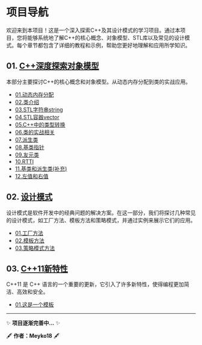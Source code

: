 # 项目导航

欢迎来到本项目！这是一个深入探索C++及其设计模式的学习项目。通过本项目，您将能够系统地了解C++的核心概念、对象模型、STL库以及常见的设计模式。每个章节都包含了详细的教程和示例，帮助您更好地理解和应用所学知识。

## 01. [C++深度探索对象模型](./00.C++plus/readme.md)

本部分主要探讨C++的核心概念和对象模型。从动态内存分配到类的实战应用。

- [01.动态内存分配](./00.C++plus/01.dynamic%20memory%20allocation/readme.md)
- [02.类介绍](./00.C++plus/02.class%20introduction/readme.md)
- [03.STL字符串string](./00.C++plus/03.string%20type/readme.md)
- [04.STL容器vector](./00.C++plus/04.vector%20type/readme.md)
- [05.C++中的类型转换](./00.C++plus/05.type%20conversion/readme.md)
- [06.类的实战相关](./00.C++plus/06.class%20combat/readme.md)
- [07.派生类](./00.C++plus/07.Derived%20class/readme.md)
- [08.基类指针](./00.C++plus/08.Base%20class%20pointer/readme.md)
- [09.友元类](./00.C++plus/09.friend%20class/readme.md)
- [10.RTTI](./00.C++plus/10.RTTI/readme.md)
- [11.基类和派生类(补充)](./00.C++plus/11.base%20class%20and%20derived%20class/readme.md)
- [12.左值和右值](./00.C++plus/12.lvalues%20and%20rvalues/readme.md)

## 02. [设计模式](./01.Design%20Patterns/readme.md)

设计模式是软件开发中的经典问题的解决方案。在这一部分，我们将探讨几种常见的设计模式，如工厂方法、模板方法和策略模式，并通过实例来展示它们的应用。

- [01.工厂方法](./01.Design%20Patterns/01.Animal/readme.md)
- [02.模板方法](./01.Design%20Patterns/02.beverage/readme.md)
- [03.策略模式方法](./01.Design%20Patterns/03.SortStrategy/readme.md)


## 03. [C++11新特性](./02.New%20features%20of%20C++11/readme.md)

C++11 是 C++ 语言的一个重要的更新，它引入了许多新特性，使得编程更加简洁、高效和安全。

- [01.这是一个模板](./02.New%20features%20of%20C++11/readme.md)


---

✨ **项目逐渐完善中...** ✨

🖋 **作者：Meyko18** 🖋

